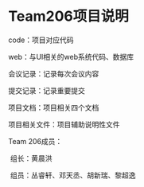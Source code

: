# Team206项目说明

code：项目对应代码

web：与UI相关的web系统代码、数据库

会议记录：记录每次会议内容

提交记录：记录重要提交

项目文档：项目相关四个文档

项目相关文件：项目辅助说明性文件

Team 206成员：

​	组长：黄晨洪

​	组员：丛睿轩、邓天丞、胡新瑞、黎超逸

​	

